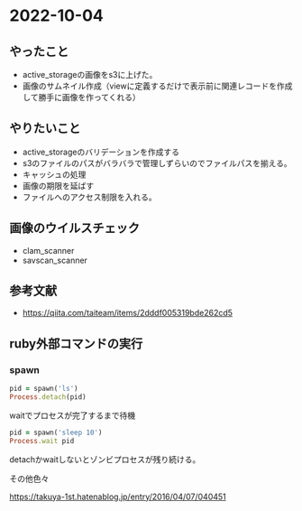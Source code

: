 # 2022-10-04
## やったこと
- active_storageの画像をs3に上げた。
- 画像のサムネイル作成（viewに定義するだけで表示前に関連レコードを作成して勝手に画像を作ってくれる）


## やりたいこと
- active_storageのバリデーションを作成する
- s3のファイルのパスがバラバラで管理しずらいのでファイルパスを揃える。
- キャッシュの処理
- 画像の期限を延ばす
- ファイルへのアクセス制限を入れる。

## 画像のウイルスチェック
- clam_scanner
- savscan_scanner

## 参考文献
- https://qiita.com/taiteam/items/2dddf005319bde262cd5


## ruby外部コマンドの実行

### spawn
```ruby
pid = spawn('ls')
Process.detach(pid)

```
waitでプロセスが完了するまで待機

```ruby
pid = spawn('sleep 10')
Process.wait pid
```

detachかwaitしないとゾンビプロセスが残り続ける。

その他色々

https://takuya-1st.hatenablog.jp/entry/2016/04/07/040451





